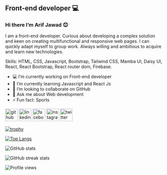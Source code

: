 ## Front-end developer 💻

### Hi there  I’m Arif Jawad 😊 

I am a front-end developer. Curious about developing a complex solution and keen on creating multifunctional and
responsive web pages. I can quickly adapt myself to group work. Always willing and ambitious to acquire and learn
new technologies.

Skills: HTML, CSS, Javascript, Bootstrap, Tailwind CSS, Mamba UI, Daisy UI, React, React Bootstrap, React router dom, Firebase.

- 💻 I’m currently working on Front-end developer 
- 🌱 I’m currently learning Javascript and React Js 
- 👯 I’m looking to collaborate on GitHub  
- 💬 Ask me about Web development  
- ⚡ Fun fact: Sports  



[<img src='https://cdn.jsdelivr.net/npm/simple-icons@3.0.1/icons/github.svg' alt='github' height='40'>](https://github.com/ArifJawad18)  [<img src='https://cdn.jsdelivr.net/npm/simple-icons@3.0.1/icons/linkedin.svg' alt='linkedin' height='40'>](https://www.linkedin.com/in/https://www.linkedin.com/in/mohammed-arif-jawad-656aa0182//)  [<img src='https://cdn.jsdelivr.net/npm/simple-icons@3.0.1/icons/facebook.svg' alt='facebook' height='40'>](https://www.facebook.com/https://www.facebook.com/profile.php?id=100003663528093)  [<img src='https://cdn.jsdelivr.net/npm/simple-icons@3.0.1/icons/instagram.svg' alt='instagram' height='40'>](https://www.instagram.com/https://www.instagram.com/arif.jawad/?fbclid=IwAR3GDu5s6hf2HiVuNDi7RF361KUsLILuu2WL34A5LGyh6Xa5u1jXJbdMhO4/)  [<img src='https://cdn.jsdelivr.net/npm/simple-icons@3.0.1/icons/twitter.svg' alt='twitter' height='40'>](https://twitter.com/https://twitter.com/ArifJawad5?fbclid=IwAR18JTOwBjQ_H0jEHrLHZelo2srqJlitz9cRRJR3lrKMSQ3fQQTItOoe1eo)  

[![trophy](https://github-profile-trophy.vercel.app/?username=ArifJawad18)](https://github.com/ryo-ma/github-profile-trophy)

[![Top Langs](https://github-readme-stats.vercel.app/api/top-langs/?username=ArifJawad18)](https://github.com/anuraghazra/github-readme-stats)

![GitHub stats](https://github-readme-stats.vercel.app/api?username=ArifJawad18&show_icons=true&count_private=true)  

![GitHub streak stats](https://streak-stats.demolab.com/?user=ArifJawad18)  

![Profile views](https://gpvc.arturio.dev/ArifJawad18)  
